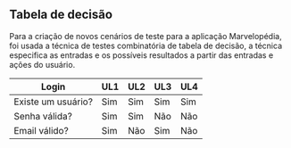 ## Tabela de decisão

Para a criação de novos cenários de teste para a aplicação Marvelopédia, foi usada a técnica de testes combinatória de tabela de decisão, a técnica especifica as entradas e os possíveis resultados a partir das entradas e ações do usuário.


   Login    | UL1 |    UL2  | UL3 | UL4
-----------|--------|----------------|-----------------|-----------------
Existe um usuário? |  Sim  | Sim    | Sim  | Sim
Senha válida? |  Sim   | Sim    | Não | Não
Email válido? |  Sim   | Não    | Sim| Não
